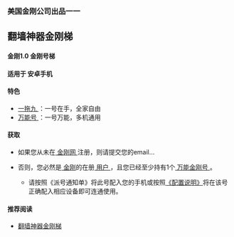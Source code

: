 ### 美国金刚公司出品一一
## 翻墙神器金刚梯
#### 金刚1.0 金刚号梯
#### 适用于 安卓手机

#### 特色
  - [ 一拖九 ](https://a2zitpro.github.io/web/一拖九)：一号在手，全家自由
  - [ 万能号 ](https://a2zitpro.github.io/web/万能金刚号)：一号万能，多机通用

  
#### 获取
- 如果您从未在[ 金刚网 ]()注册，则请提交您的email...

- 否则，您必然是[ 金刚]()的在册[ 用户 ]()，且您已经至少持有1个[ 万能金刚号 ]()。
  - 请按照《派号通知单》将此号配入您的手机或按照[《配置说明》]()将在该号正确配入相应设备即可连通使用。


#### 推荐阅读
- [翻墙神器金刚梯](https://a2zitpro.github.io/web/dlb)
